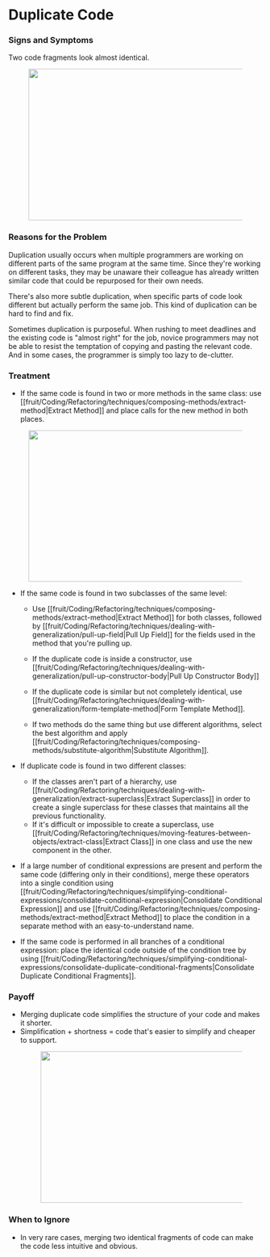 # Duplicate Code
### Signs and Symptoms

Two code fragments look almost identical.

<figure class="image">
<img
src="https://refactoring.guru/images/refactoring/content/smells/duplicate-code-01.png?id=16fe591195fa50073551852b3d44844e"
srcset="https://refactoring.guru/images/refactoring/content/smells/duplicate-code-01-2x.png?id=9e462bc4bd52927cf45cfc7dbc5907af 2x"
width="500" height="300" />
</figure>

### Reasons for the Problem

Duplication usually occurs when multiple programmers are working on different parts of the same program at the same time. Since they're working on different tasks, they may be unaware their colleague has already written similar code that could be repurposed for their own needs.

There's also more subtle duplication, when specific parts of code look different but actually perform the same job. This kind of duplication can be hard to find and fix.

Sometimes duplication is purposeful. When rushing to meet deadlines and the existing code is "almost right" for the job, novice programmers may not be able to resist the temptation of copying and pasting the relevant code. And in some cases, the programmer is simply too lazy to de-clutter.

### Treatment
- If the same code is found in two or more methods in the same class: use [[fruit/Coding/Refactoring/techniques/composing-methods/extract-method|Extract Method]] and place calls for the new method in both places.    

<figure class="image">
    <img
    src="https://refactoring.guru/images/refactoring/content/smells/duplicate-code-02.png?id=50d92af3defe2c2688f66cde102c9c09"
    srcset="https://refactoring.guru/images/refactoring/content/smells/duplicate-code-02-2x.png?id=5b9325ca1b0369ec3423808380fa9022 2x"
    loading="lazy" width="500" height="300" />
</figure>

- If the same code is found in two subclasses of the same level:
    - Use [[fruit/Coding/Refactoring/techniques/composing-methods/extract-method|Extract Method]] for both classes, followed by [[fruit/Coding/Refactoring/techniques/dealing-with-generalization/pull-up-field|Pull Up Field]] for the fields used in the method that you're pulling up.
      
    - If the duplicate code is inside a constructor, use [[fruit/Coding/Refactoring/techniques/dealing-with-generalization/pull-up-constructor-body|Pull Up Constructor Body]]
      
    - If the duplicate code is similar but not completely identical, use [[fruit/Coding/Refactoring/techniques/dealing-with-generalization/form-template-method|Form Template Method]].
      
    - If two methods do the same thing but use different algorithms, select the best algorithm and apply [[fruit/Coding/Refactoring/techniques/composing-methods/substitute-algorithm|Substitute Algorithm]].

- If duplicate code is found in two different classes: 
    - If the classes aren't part of a hierarchy, use [[fruit/Coding/Refactoring/techniques/dealing-with-generalization/extract-superclass|Extract Superclass]] in order to create a single superclass for these classes that maintains all the previous functionality.  
    - If it's difficult or impossible to create a superclass, use [[fruit/Coding/Refactoring/techniques/moving-features-between-objects/extract-class|Extract Class]] in one class and use the new component in the other.

- If a large number of conditional expressions are present and perform the same code (differing only in their conditions), merge these operators into a single condition using [[fruit/Coding/Refactoring/techniques/simplifying-conditional-expressions/consolidate-conditional-expression|Consolidate Conditional Expression]] and use [[fruit/Coding/Refactoring/techniques/composing-methods/extract-method|Extract Method]] to place the condition in a separate method with an easy-to-understand name.
  
- If the same code is performed in all branches of a conditional expression: place the identical code outside of the condition tree by using [[fruit/Coding/Refactoring/techniques/simplifying-conditional-expressions/consolidate-duplicate-conditional-fragments|Consolidate Duplicate Conditional Fragments]].

### Payoff

- Merging duplicate code simplifies the structure of your code and makes it shorter.
- Simplification + shortness = code that's easier to simplify and cheaper to support.<figure class="image">
<img
src="https://refactoring.guru/images/refactoring/content/smells/duplicate-code-03.png?id=bd88b98ff5e5e1b5a4019cb0a50df9f5"
srcset="https://refactoring.guru/images/refactoring/content/smells/duplicate-code-03-2x.png?id=33df6a84eddb7c888f6757d4d80d5e20 2x"
loading="lazy" width="500" height="300" />
</figure>

### When to Ignore
- In very rare cases, merging two identical fragments of code can make the code less intuitive and obvious.
